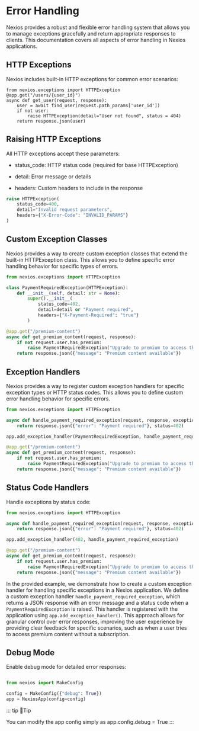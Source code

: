 

# Error Handling

Nexios provides a robust and flexible error handling system that allows you to manage exceptions gracefully and return appropriate responses to clients. This documentation covers all aspects of error handling in Nexios applications.


## HTTP Exceptions

Nexios includes built-in HTTP exceptions for common error scenarios:

```python{6}
from nexios.exceptions import HTTPException
@app.get("/users/{user_id}")
async def get_user(request, response):
    user = await find_user(request.path_params['user_id'])
    if not user:
        raise HTTPException(detail="User not found", status = 404)
    return response.json(user)
```


## Raising HTTP Exceptions
All HTTP exceptions accept these parameters:

- status_code: HTTP status code (required for base HTTPException)

- detail: Error message or details

- headers: Custom headers to include in the response

```python
raise HTTPException(
    status_code=400,
    detail="Invalid request parameters",
    headers={"X-Error-Code": "INVALID_PARAMS"}
)
```

## Custom Exception Classes

Nexios provides a way to create custom exception classes that extend the built-in HTTPException class. This allows you to define specific error handling behavior for specific types of errors.

```python
from nexios.exceptions import HTTPException

class PaymentRequiredException(HTTPException):
    def __init__(self, detail: str = None):
        super().__init__(
            status_code=402,
            detail=detail or "Payment required",
            headers={"X-Payment-Required": "true"}
        )

@app.get("/premium-content")
async def get_premium_content(request, response):
    if not request.user.has_premium:
        raise PaymentRequiredException("Upgrade to premium to access this content")
    return response.json({"message": "Premium content available"})

```

## Exception Handlers

Nexios provides a way to register custom exception handlers for specific exception types or HTTP status codes. This allows you to define custom error handling behavior for specific errors.

```python
from nexios.exceptions import HTTPException

async def handle_payment_required_exception(request, response, exception):
    return response.json({"error": "Payment required"}, status=402)

app.add_exception_handler(PaymentRequiredException, handle_payment_required_exception)

@app.get("/premium-content")
async def get_premium_content(request, response):
    if not request.user.has_premium:
        raise PaymentRequiredException("Upgrade to premium to access this content")
    return response.json({"message": "Premium content available"})      
``` 

## Status Code Handlers
Handle exceptions by status code:

```python
from nexios.exceptions import HTTPException

async def handle_payment_required_exception(request, response, exception):
    return response.json({"error": "Payment required"}, status=402)

app.add_exception_handler(402, handle_payment_required_exception)

@app.get("/premium-content")
async def get_premium_content(request, response):
    if not request.user.has_premium:
        raise PaymentRequiredException("Upgrade to premium to access this content")
    return response.json({"message": "Premium content available"})      
```


In the provided example, we demonstrate how to create a custom exception handler for handling specific exceptions in a Nexios application. We define a custom exception handler `handle_payment_required_exception`, which returns a JSON response with an error message and a status code when a `PaymentRequiredException` is raised. This handler is registered with the application using `app.add_exception_handler()`. This approach allows for granular control over error responses, improving the user experience by providing clear feedback for specific scenarios, such as when a user tries to access premium content without a subscription.


## Debug Mode
Enable debug mode for detailed error responses:

```python

from nexios import MakeConfig

config = MakeConfig({"debug": True})
app = NexiosApp(config=config)
```

::: tip 🥹Tip

You can modify the app config simply as
app.config.debug = True
:::